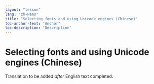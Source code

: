 ```yaml
---
layout: "lesson"
lang: "zh-Hans"
title: "Selecting fonts and using Unicode engines (Chinese)"
toc-anchor-text: "Anchor"
toc-description: "Description"
---
```


# Selecting fonts and using Unicode engines (Chinese)

Translation to be added _after_ English text completed.
